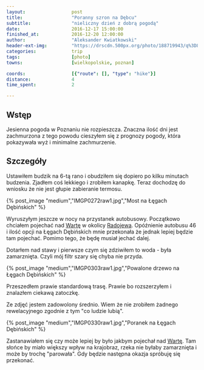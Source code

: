 ```yaml
---
layout:                 post
title:                  "Poranny szron na Dębcu"
subtitle:               "nieliczny dzień z dobrą pogodą"
date:                   2016-12-17 15:00:00
finished_at:            2016-12-20 12:00:00
author:                 "Aleksander Kwiatkowski"
header-ext-img:         "https://drscdn.500px.org/photo/188719943/q%3D80_m%3D2000/45a40318ced5efebd53e99b31c3d35f1"
categories:             trip
tags:                   [photo]
towns:                  [wielkopolskie, poznan]

coords:                 [{"route": [], "type": "hike"}]
distance:               4
time_spent:             2

---
```

[wiki-radojewo]: https://pl.wikipedia.org/wiki/Radojewo
[wiki-warta]: https://pl.wikipedia.org/wiki/Warta

Wstęp
-----

Jesienna pogoda w Poznaniu nie rozpieszcza. Znaczna ilość dni jest zachmurzona
z tego powodu cieszyłem się z prognozy pogody, która pokazywała wyż i minimalne
zachmurzenie.

Szczegóły
---------

Ustawiłem budzik na 6-tą rano i obudziłem się dopiero po kilku minutach budzenia.
Zjadłem coś lekkiego i zrobiłem kanapkę. Teraz dochodzę do wniosku że nie jest głupie
zabieranie termosu.

{% post_image "medium","IMGP0272raw1.jpg","Most na Łęgach Dębińskich" %}

Wyruszyłym jeszcze w nocy na przystanek autobusowy. Początkowo chciałem pojechać
nad [Wartę][wiki-warta] w okolicy [Radojewa][wiki-radojewo]. Opóźnienie autobusu
46 i ilość opcji na Łęgach Dębińskich mnie przekonała że jednak lepiej
będzie tam pojechać. Pomimo tego, że będę musiał jechać dalej.

Dotarłem nad stawy i pierwsze czym się zdziwiłem to woda - była zamarznięta.
Czyli mój filtr szary się chyba nie przyda.

{% post_image "medium","IMGP0303raw1.jpg","Powalone drzewo na Łęgach Dębińskich" %}

Przeszedłem prawie standardową trasę. Prawie bo rozszerzyłem i znalazłem
ciekawą zatoczkę.

Ze zdjęć jestem zadowolony średnio. Wiem że nie zrobiłem żadnego rewelacyjnego
zgodnie z tym "co ludzie lubią".

{% post_image "medium","IMGP0330raw1.jpg","Poranek na Łęgach Dębińskich" %}

Zastanawiałem się czy może lepiej by było jakbym
pojechał nad [Wartę][wiki-warta]. Tam słońce by miało większy wpływ na krajobraz,
rzeka nie byłaby zamarznięta i może by trochę "parowała". Gdy będzie
następna okazja spróbuję się przekonać.
